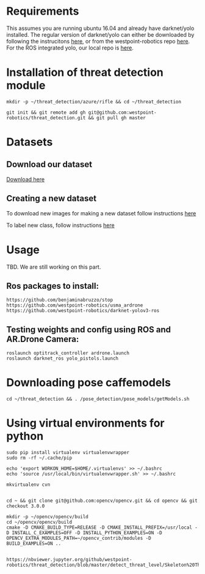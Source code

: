# Requirements
This assumes you are running ubuntu 16.04 and already have darknet/yolo installed.  The regular version of darknet/yolo can either be downloaded by following the instrucitons [here](https://pjreddie.com/darknet/yolo/), or from the westpoint-robotics repo [here](https://github.com/westpoint-robotics/darknet-yolov3).  For the ROS integrated yolo, our local repo is [here](https://github.com/westpoint-robotics/darknet-yolov3-ros).

# Installation of threat detection module
	
	mkdir -p ~/threat_detection/azure/rifle && cd ~/threat_detection
	
	git init && git remote add gh git@github.com:westpoint-robotics/threat_detection.git && git pull gh master

# Datasets
## Download our dataset
[Download here](https://github.com/westpoint-robotics/threat_detection/tree/master/scripts)

## Creating a new dataset
To download new images for making a new dataset follow instructions [here](https://github.com/westpoint-robotics/threat_detection/tree/master/download_images)

To label new class, follow instructions [here](https://github.com/westpoint-robotics/threat_detection/tree/master/YOLOtools)

# Usage
TBD.  We are still working on this part.

## Ros packages to install:
	https://github.com/benjaminabruzzo/stop
	https://github.com/westpoint-robotics/usma_ardrone
	https://github.com/westpoint-robotics/darknet-yolov3-ros

## Testing weights and config using ROS and AR.Drone Camera:
	roslaunch optitrack_controller ardrone.launch
	roslaunch darknet_ros yolo_pistols.launch


# Downloading pose caffemodels

	cd ~/threat_detection && . /pose_detection/pose_models/getModels.sh 


# Using virtual environments for python

	sudo pip install virtualenv virtualenvwrapper
	sudo rm -rf ~/.cache/pip

	echo 'export WORKON_HOME=$HOME/.virtualenvs' >> ~/.bashrc
	echo 'source /usr/local/bin/virtualenvwrapper.sh' >> ~/.bashrc
	
	mkvirtualenv cvn


	cd ~ && git clone git@github.com:opencv/opencv.git && cd opencv && git checkout 3.0.0

	mkdir -p ~/opencv/opencv/build
	cd ~/opencv/opencv/build
	cmake -D CMAKE_BUILD_TYPE=RELEASE -D CMAKE_INSTALL_PREFIX=/usr/local -D INSTALL_C_EXAMPLES=OFF -D INSTALL_PYTHON_EXAMPLES=ON -D OPENCV_EXTRA_MODULES_PATH=~/opencv_contrib/modules -D BUILD_EXAMPLES=ON ..


	https://nbviewer.jupyter.org/github/westpoint-robotics/threat_detection/blob/master/detect_threat_level/Skeleton%20Threat%20Detection.ipynb
